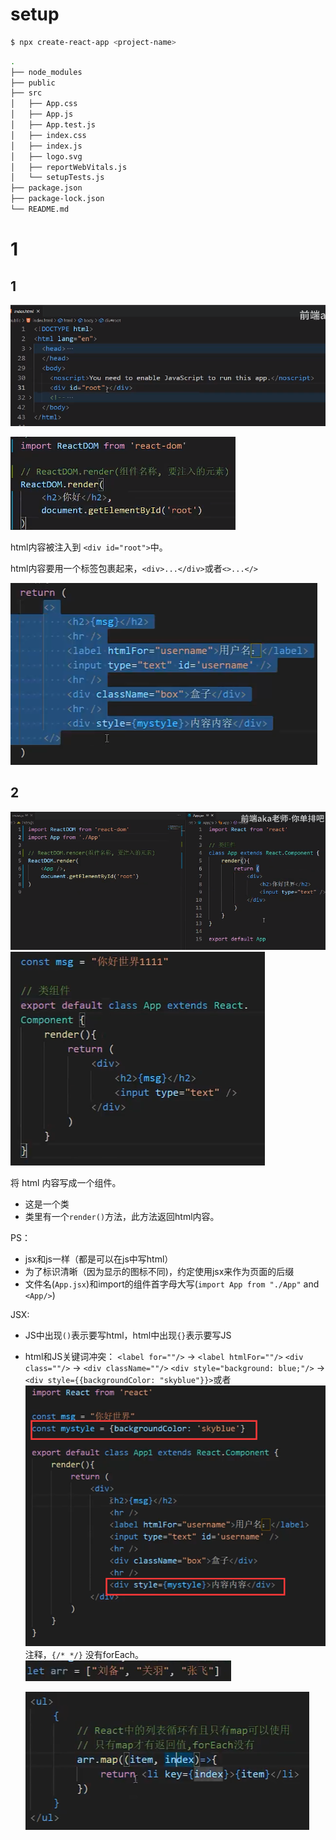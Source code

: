 # setup

```bash
$ npx create-react-app <project-name>
```

```bash
.
├── node_modules
├── public
├── src
│   ├── App.css
│   ├── App.js
│   ├── App.test.js
│   ├── index.css
│   ├── index.js
│   ├── logo.svg
│   ├── reportWebVitals.js
│   └── setupTests.js
├── package.json
├── package-lock.json
└── README.md
```

# 1
## 1

![picture 3](/image/0aa99764acdb1edd67a99339a7ad1452da9fbc2d29e70e22b18c20e9ba35f867.png)  


![picture 1](/image/0e866078f95e816c77cb41045b82852933cd5dbed0c6506772d64d7c49df555d.png)  

html内容被注入到 `<div id="root">`中。


html内容要用一个标签包裹起来，`<div>...</div>`或者`<>...</>`

![图 3](/image/a884d2a00119f07d2fc9da84ed651ec7cca0165e433fb7ad71d52b8c77fca09e.png)  


## 2

![picture 2](/image/a10593c729178540170e8b5c535343ae461106e72a9abb9d2cf9e326c6104d1d.png)
![图 1](/image/28568b16782d8551b17a8c16b9d10d884c0ead63e1d26baa504cdc986aa0bd55.png)  



将 html 内容写成一个组件。
- 这是一个类
- 类里有一个`render()`方法，此方法返回html内容。


PS：
- jsx和js一样（都是可以在js中写html）
- 为了标识清晰（因为显示的图标不同)，约定使用jsx来作为页面的后缀
- 文件名(`App.jsx`)和import的组件首字母大写(`import App from "./App"` and `<App/>`)


JSX:
- JS中出现`()`表示要写html，html中出现`{}`表示要写JS
- html和JS关键词冲突：
  `<label for=""/>` → `<label htmlFor=""/>`
  `<div class=""/>` → `<div className=""/>`
  `<div style="background: blue;"/>` → `<div style={{backgroundColor: "skyblue"}}>`或者
  ![图 2](/image/b8d4a9d3f69feb3e2ad502c6bcd7b02febf69593afa0f4d16819dd3aa6c60390.png)  
  注释，`{/* */}`
  没有forEach。
  ![图 5](/image/15df95edddf869b88dc5e3beede7e2baf9f726e83b91b164aa590cc80bf470e2.png)  

  ![图 4](/image/88f4dd4d99e0d2e16baf5b961322038d909ffdf70d934ca921776f62f4db9de6.png)  
